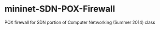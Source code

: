 mininet-SDN-POX-Firewall
========================

POX firewall for SDN portion of Computer Networking (Summer 2014) class
